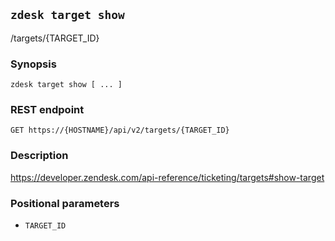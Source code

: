## `zdesk target show`

/targets/{TARGET_ID}

### Synopsis

    zdesk target show [ ... ]

### REST endpoint

    GET https://{HOSTNAME}/api/v2/targets/{TARGET_ID}

### Description

https://developer.zendesk.com/api-reference/ticketing/targets#show-target

### Positional parameters

* `TARGET_ID`

